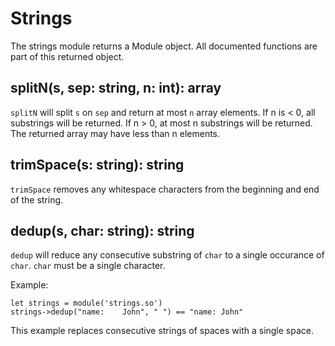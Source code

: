 # Strings

The strings module returns a Module object. All documented functions are part of this returned object.

## splitN(s, sep: string, n: int): array

`splitN` will split `s` on `sep` and return at most `n` array elements. If n is < 0, all substrings will be returned.
If n > 0, at most n substrings will be returned. The returned array may have less than n elements.

## trimSpace(s: string): string

`trimSpace` removes any whitespace characters from the beginning and end of the string.

## dedup(s, char: string): string

`dedup` will reduce any consecutive substring of `char` to a single occurance of `char`. `char` must be a single character.

Example:

```
let strings = module('strings.so')
strings->dedup("name:    John", " ") == "name: John"
```

This example replaces consecutive strings of spaces with a single space.

